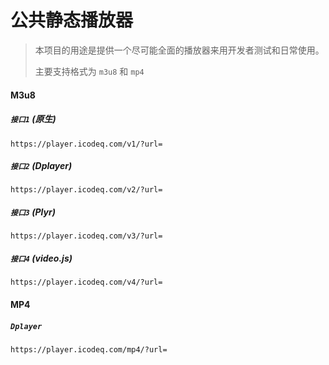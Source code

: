# 公共静态播放器
 
> 本项目的用途是提供一个尽可能全面的播放器来用开发者测试和日常使用。
> 
> 主要支持格式为 `m3u8` 和 `mp4`

#### M3u8

##### `接口1` (原生)

```url
https://player.icodeq.com/v1/?url=
```

##### `接口2` (Dplayer)

```url
https://player.icodeq.com/v2/?url=
```

##### `接口3` (Plyr)

```url
https://player.icodeq.com/v3/?url=
```

##### `接口4` (video.js)

```url
https://player.icodeq.com/v4/?url=
```

#### MP4

##### `Dplayer`

```url
https://player.icodeq.com/mp4/?url=
```